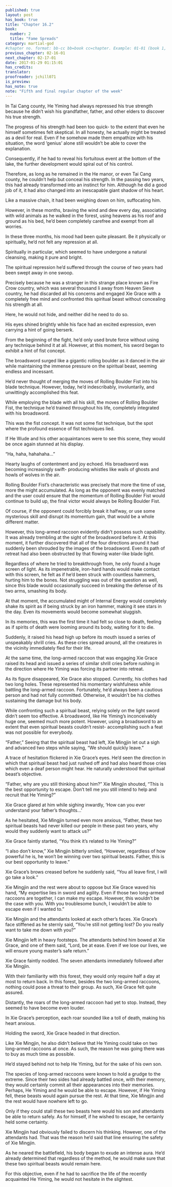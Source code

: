 ```yaml
---
published: true
layout: post
has_book: true
title: "Chapter 16.2"
book:
  number: 2
  title: "Fame Spreads"
category: martial-god
#chapter no. format: bb-cc bb=book cc=chapter. Example: 01-01 (book 1, chapter 1)
previous_chapter: 02-16-01
next_chapter: 02-17-01
date: 2017-01-29 01:15:01 
has_credits:
translator:
proofreader: jchill071
is_preview: 
has_note: true
note: "Fifth and final regular chapter of the week"
---
```

In Tai Cang county, He Yiming had always repressed his true strength because he didn’t wish his grandfather, father, and other elders to discover his true strength.

The progress of his strength had been too quick- to the extent that even he himself sometimes felt skeptical. In all honesty, he actually might be treated as a devil for real. Even if he somehow made them empathize with his situation, the word ‘genius’ alone still wouldn’t be able to cover the explanation.

Consequently, if he had to reveal his fortuitous event at the bottom of the lake, the further development would spiral out of his control.
<!--more-->
Therefore, as long as he remained in the He manor, or even Tai Cang county, he couldn’t help but conceal his strength. In the passing two years, this had already transformed into an instinct for him. Although he did a good job of it, it had also changed into an inescapable giant shadow of his heart.

Like a massive chain, it had been weighing down on him, suffocating him.

However, in these months, braving the wind and dew every day, associating with wild animals as he walked in the forest, using heavens as his roof and ground as his bed, he’d been completely carefree and exempt from all worries.

In these three months, his mood had been quite pleasant. Be it physically or spiritually, he’d not felt any repression at all.

Spiritually in particular, which seemed to have undergone a natural cleansing, making it pure and bright.

The spiritual repression he’d suffered through the course of two years had been swept away in one swoop.

Precisely because he was a stranger in this strange place known as Fire Crow country, which was several thousand li away from Heaven Sieve country, he had discarded all his concerns and engaged Xie Grace with a completely free mind and confronted this spiritual beast without concealing his strength at all.

Here, he would not hide, and neither did he need to do so.

His eyes shined brightly while his face had an excited expression, even carrying a hint of going berserk.

From the beginning of the fight, he’d only used brute force without using any technique behind it at all. However, at this moment, his sword began to exhibit a hint of fist concept.

The broadsword surged like a gigantic rolling boulder as it danced in the air while maintaining the immense pressure on the spiritual beast, seeming endless and incessant.

He’d never thought of merging the moves of Rolling Boulder Fist into his blade technique. However, today, he’d indescribably, involuntarily, and unwittingly accomplished this feat.

While employing the blade with all his skill, the moves of Rolling Boulder Fist, the technique he’d trained throughout his life, completely integrated with his broadsword.

This was the fist concept. It was not some fist technique, but the spot where the profound essence of fist techniques lied.

If He Wude and his other acquaintances were to see this scene, they would be once again stunned at his display.

“Ha, haha, hahahaha…”

Hearty laughs of contentment and joy echoed. His broadsword was becoming increasingly swift- producing whistles like wails of ghosts and howls of wolves in the air.

Rolling Boulder Fist’s characteristic was precisely that more the time of use, more the might accumulated. As long as the opponent was evenly matched and the user could ensure that the momentum of Rolling Boulder Fist would continue to build up, the final victor would always be Rolling Boulder Fist.

Of course, if the opponent could forcibly break it halfway, or use some mysterious skill and disrupt its momentum gain, that would be a whole different matter.

However, this long-armed raccoon evidently didn’t possess such capability. It was already trembling at the sight of the broadsword before it. At this moment, it further discovered that all of the four directions around it had suddenly been shrouded by the images of the broadsword. Even its path of retreat had also been obstructed by that flowing water-like blade light.

Regardless of where he tried to breakthrough from, he only found a huge screen of light. As its impenetrable, iron-hard hands would make contact with this screen, he felt as if he’d been struck with countless hammers, hurting him to the bones. Not struggling was out of the question as well, since this blade would occasionally succeed in breaking the defense of its two arms, smashing its body.

At that moment, the accumulated might of Internal Energy would completely shake its spirit as if being struck by an iron hammer, making it see stars in the day. Even its movements would become somewhat sluggish.

In its memories, this was the first time it had felt so close to death, feeling as if spirits of death were looming around its body, waiting for it to die.

Suddenly, it raised his head high up before its mouth issued a series of unspeakably shrill cries. As these cries spread around, all the creatures in the vicinity immediately fled for their life.

At the same time, the long-armed raccoon that was engaging Xie Grace raised its head and issued a series of similar shrill cries before rushing in the direction where He Yiming was forcing its partner into retreat.

As its figure disappeared, Xie Grace also stopped. Currently, his clothes had two long holes. These represented his momentary wishfulness while battling the long-armed raccoon. Fortunately, he’d always been a cautious person and had not fully committed. Otherwise, it wouldn’t be his clothes sustaining the damage but his body.

While confronting such a spiritual beast, relying solely on the light sword didn’t seem too effective. A broadsword, like He Yiming’s inconceivably huge one, seemed much more potent. However, using a broadsword to an extent that even spiritual beasts couldn’t resist- accomplishing such a feat was not possible for everybody.

“Father,” Seeing that the spiritual beast had left, Xie Mingjin let out a sigh and advanced two steps while saying, “We should quickly leave.”

A trace of hesitation flickered in Xie Grace’s eyes. He’d seen the direction in which that spiritual beast had just rushed off and had also heard those cries which even a deaf person might hear. He naturally understood that spiritual beast’s objective.

“Father, why are you still thinking about him?” Xie Mingjin shouted, “This is the best opportunity to escape. Don’t tell me you still intend to help and recruit that He Yiming?”

Xie Grace glared at him while sighing inwardly, ‘How can you ever understand your father’s thoughts…’

As he hesitated, Xie Mingjin turned even more anxious, “Father, these two spiritual beasts had never killed our people in these past two years, why would they suddenly want to attack us?”

Xie Grace faintly started, “You think it’s related to He Yiming?”

“I also don’t know,” Xie Mingjin bitterly smiled, “However, regardless of how powerful he is, he won’t be winning over two spiritual beasts. Father, this is our best opportunity to leave.”

Xie Grace’s brows creased before he suddenly said, “You all leave first, I will go take a look.”

Xie Mingjin and the rest were about to oppose but Xie Grace waved his hand, “My expertise lies in sword and agility. Even if those two long-armed raccoons are together, I can make my escape. However, this wouldn’t be the case with you. With you troublesome bunch, I wouldn’t be able to escape even if I wanted to.”

Xie Mingjin and the attendants looked at each other’s faces. Xie Grace’s face stiffened as he sternly said, “You’re still not getting lost? Do you really want to take me down with you?”

Xie Mingjin left in heavy footsteps. The attendants behind him bowed at Xie Grace, and one of them said, “Lord, be at ease. Even if we lose our lives, we will ensure young master’s safe return.”

Xie Grace faintly nodded. The seven attendants immediately followed after Xie Mingjin.

With their familiarity with this forest, they would only require half a day at most to return back. In this forest, besides the two long-armed raccoons, nothing could pose a threat to their group. As such, Xie Grace felt quite assured.

Distantly, the roars of the long-armed raccoon had yet to stop. Instead, they seemed to have become even louder.

In Xie Grace’s perception, each roar sounded like a toll of death, making his heart anxious.

Holding the sword, Xie Grace headed in that direction.

Like Xie Mingjin, he also didn’t believe that He Yiming could take on two long-armed raccoons at once. As such, the reason he was going there was to buy as much time as possible.

He’d stayed behind not to help He Yiming, but for the sake of his own son.

The species of long-armed raccoons were known to hold a grudge to the extreme. Since their two sides had already battled once, with their memory, they would certainly commit all their appearances into their memories. Perhaps, He Yiming and he would be able to escape. However, if He Yiming fell, these beasts would again pursue the rest. At that time, Xie Mingjin and the rest would have nowhere left to go.

Only if they could stall these two beasts here would his son and attendants be able to return safely. As for himself, if he wished to escape, he certainly held some certainty.

Xie Mingjin had obviously failed to discern his thinking. However, one of the attendants had. That was the reason he’d said that line ensuring the safety of Xie Mingjin.

As he neared the battlefield, his body began to exude an intense aura. He’d already determined that regardless of the method, he would make sure that these two spiritual beasts would remain here. 

For this objective, even if he had to sacrifice the life of the recently acquainted He Yiming, he would not hesitate in the slightest.
